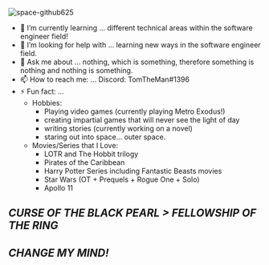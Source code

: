 

![space-github625](https://user-images.githubusercontent.com/26414823/90427506-9e104400-e090-11ea-9781-dee58ba6dc52.jpg)

- 🌱 I’m currently learning ... different technical areas within the software engineer field!
- 🤔 I’m looking for help with ... learning new ways in the software engineer field.
- 💬 Ask me about ... nothing, which is something, therefore something is nothing and nothing is something.
- 📫 How to reach me: ...
     Discord: TomTheMan#1396
- ⚡ Fun fact: ...
     - Hobbies: 
       - Playing video games (currently playing Metro Exodus!) 
       - creating impartial games that will never see the light of day
       - writing stories (currently working on a novel) 
       - staring out into space... outer space.
     - Movies/Series that I Love: 
       - LOTR and The Hobbit trilogy 
       - Pirates of the Caribbean
       - Harry Potter Series including Fantastic Beasts movies
       - Star Wars (OT + Prequels + Rogue One + Solo) 
       - Apollo 11 
             
## ***CURSE OF THE BLACK PEARL > FELLOWSHIP OF THE RING*** 
              
## ***CHANGE MY MIND!***

